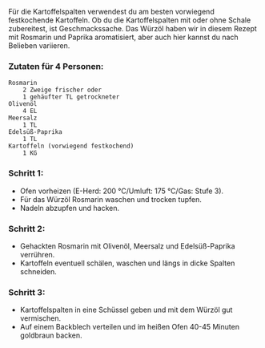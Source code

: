 Für die Kartoffelspalten verwendest du am besten vorwiegend festkochende Kartoffeln.
Ob du die Kartoffelspalten mit oder ohne Schale zubereitest, ist Geschmackssache.
Das Würzöl haben wir in diesem Rezept mit Rosmarin und Paprika aromatisiert,
aber auch hier kannst du nach Belieben variieren.

### Zutaten für 4 Personen:

    Rosmarin
        2 Zweige frischer oder
        1 gehäufter TL getrockneter
    Olivenöl
        4 EL
    Meersalz
        1 TL
    Edelsüß-Paprika
        1 TL
    Kartoffeln (vorwiegend festkochend)
        1 KG
 
 ### Schritt 1:

* Ofen vorheizen (E-Herd: 200 °C/Umluft: 175 °C/Gas: Stufe 3).
* Für das Würzöl Rosmarin waschen und trocken tupfen.
* Nadeln abzupfen und hacken.
 
### Schritt 2:

* Gehackten Rosmarin mit Olivenöl, Meersalz und Edelsüß-Paprika verrühren.
* Kartoffeln eventuell schälen, waschen und längs in dicke Spalten schneiden.
 
### Schritt 3:

* Kartoffelspalten in eine Schüssel geben und mit dem Würzöl gut vermischen.
* Auf einem Backblech verteilen und im heißen Ofen 40-45 Minuten goldbraun backen.

